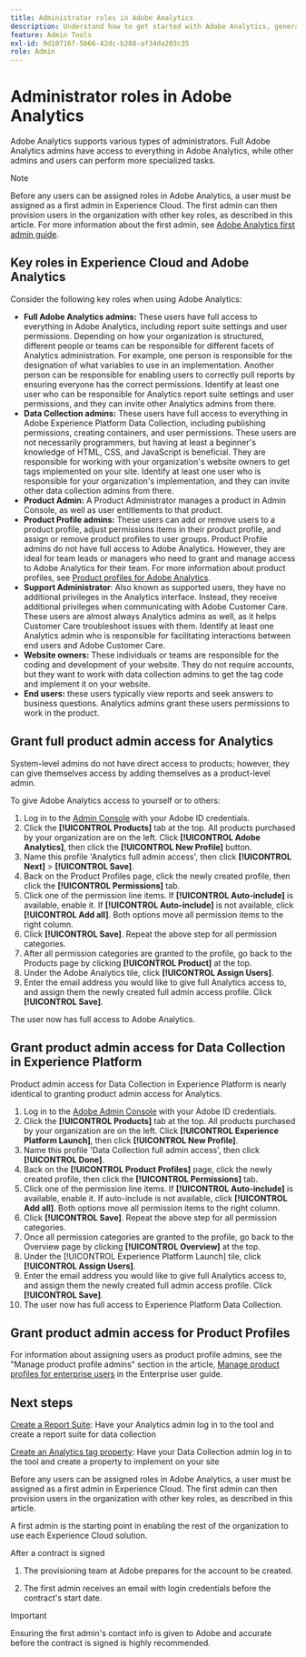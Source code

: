 ```yaml
---
title: Administrator roles in Adobe Analytics
description: Understand how to get started with Adobe Analytics, general role types, and logging in to the UI.
feature: Admin Tools
exl-id: 9d10716f-5b66-42dc-b288-af34da203c35
role: Admin
---
```

# Administrator roles in Adobe Analytics

Adobe Analytics supports various types of administrators. Full Adobe Analytics admins have access to everything in Adobe Analytics, while other admins and users can perform more specialized tasks. 

>[!NOTE]
>
>Before any users can be assigned roles in Adobe Analytics, a user must be assigned as a first admin in Experience Cloud. The first admin can then provision users in the organization with other key roles, as described in this article. For more information about the first admin, see [Adobe Analytics first admin guide](/help/admin/admin-console/first-admin-guide.md).


## Key roles in Experience Cloud and Adobe Analytics

Consider the following key roles when using Adobe Analytics:

* **Full Adobe Analytics admins:** These users have full access to everything in Adobe Analytics, including report suite settings and user permissions. Depending on how your organization is structured, different people or teams can be responsible for different facets of Analytics administration. For example, one person is responsible for the designation of what variables to use in an implementation. Another person can be responsible for enabling users to correctly pull reports by ensuring everyone has the correct permissions. Identify at least one user who can be responsible for Analytics report suite settings and user permissions, and they can invite other Analytics admins from there.
* **Data Collection admins:** These users have full access to everything in Adobe Experience Platform Data Collection, including publishing permissions, creating containers, and user permissions. These users are not necessarily programmers, but having at least a beginner's knowledge of HTML, CSS, and JavaScript is beneficial. They are responsible for working with your organization's website owners to get tags implemented on your site. Identify at least one user who is responsible for your organization's implementation, and they can invite other data collection admins from there.
* **Product Admin:** A Product Administrator manages a product in Admin Console, as well as user entitlements to that product.
* **Product Profile admins:** These users can add or remove users to a product profile, adjust permissions items in their product profile, and assign or remove product profiles to user groups. Product Profile admins do not have full access to Adobe Analytics. However, they are ideal for team leads or managers who need to grant and manage access to Adobe Analytics for their team. For more information about product profiles, see [Product profiles for Adobe Analytics](/help/admin/admin-console/permissions/product-profile.md).
* **Support Administrator**: Also known as supported users, they have no additional privileges in the Analytics interface. Instead, they receive additional privileges when communicating with Adobe Customer Care. These users are almost always Analytics admins as well, as it helps Customer Care troubleshoot issues with them. Identify at least one Analytics admin who is responsible for facilitating interactions between end users and Adobe Customer Care.
* **Website owners:** These individuals or teams are responsible for the coding and development of your website. They do not require accounts, but they want to work with data collection admins to get the tag code and implement it on your website.
* **End users:** these users typically view reports and seek answers to business questions. Analytics admins grant these users permissions to work in the product.

## Grant full product admin access for Analytics

System-level admins do not have direct access to products; however, they can give themselves access by adding themselves as a product-level admin. 

To give Adobe Analytics access to yourself or to others:

1. Log in to the [Admin Console](https://adminconsole.adobe.com/) with your Adobe ID credentials.
1. Click the **[!UICONTROL Products]** tab at the top. All products purchased by your organization are on the left. Click **[!UICONTROL Adobe Analytics]**, then click the **[!UICONTROL New Profile]** button.
1. Name this profile 'Analytics full admin access', then click **[!UICONTROL Next]** > **[!UICONTROL Save]**.
1. Back on the Product Profiles page, click the newly created profile, then click the **[!UICONTROL Permissions]** tab.
1. Click one of the permission line items. If **[!UICONTROL Auto-include]** is available, enable it. If **[!UICONTROL Auto-include]** is not available, click **[!UICONTROL Add all]**. Both options move all permission items to the right column.
1. Click **[!UICONTROL Save]**. 
Repeat the above step for all permission categories.
1. After all permission categories are granted to the profile, go back to the Products page by clicking **[!UICONTROL Product]** at the top.
1. Under the Adobe Analytics tile, click **[!UICONTROL Assign Users]**.
1. Enter the email address you would like to give full Analytics access to, and assign them the newly created full admin access profile. Click **[!UICONTROL Save]**.

The user now has full access to Adobe Analytics.

## Grant product admin access for Data Collection in Experience Platform

Product admin access for Data Collection in Experience Platform is nearly identical to granting product admin access for Analytics.

1. Log in to the [Adobe Admin Console](https://adminconsole.adobe.com) with your Adobe ID credentials.
1. Click the **[!UICONTROL Products]** tab at the top. All products purchased by your organization are on the left. Click **[!UICONTROL Experience Platform Launch]**, then click **[!UICONTROL New Profile]**.
1. Name this profile 'Data Collection full admin access', then click **[!UICONTROL Done]**.
1. Back on the **[!UICONTROL Product Profiles]** page, click the newly created profile, then click the **[!UICONTROL Permissions]** tab.
1. Click one of the permission line items. If **[!UICONTROL Auto-include]** is available, enable it. If auto-include is not available, click **[!UICONTROL Add all]**. Both options move all permission items to the right column.
1. Click **[!UICONTROL Save]**. Repeat the above step for all permission categories.
1. Once all permission categories are granted to the profile, go back to the Overview page by clicking **[!UICONTROL Overview]** at the top.
1. Under the [!UICONTROL Experience Platform Launch] tile, click **[!UICONTROL Assign Users]**.
1. Enter the email address you would like to give full Analytics access to, and assign them the newly created full admin access profile. Click **[!UICONTROL Save]**.
1. The user now has full access to Experience Platform Data Collection.

## Grant product admin access for Product Profiles

For information about assigning users as product profile admins, see the "Manage product profile admins" section in the article, [Manage product profiles for enterprise users](https://helpx.adobe.com/enterprise/using/manage-product-profiles.html) in the Enterprise user guide.

## Next steps

[Create a Report Suite](/help/admin/tools/c-manage-report-suites/c-new-report-suite/t-create-a-report-suite.md): Have your Analytics admin log in to the tool and create a report suite for data collection

[Create an Analytics tag property](/help/implement/launch/create-analytics-property.md): Have your Data Collection admin log in to the tool and create a property to implement on your site

Before any users can be assigned roles in Adobe Analytics, a user must be assigned as a first admin in Experience Cloud. The first admin can then provision users in the organization with other key roles, as described in this article.

A first admin is the starting point in enabling the rest of the organization to use each Experience Cloud solution. 

After a contract is signed

1. The provisioning team at Adobe prepares for the account to be created. 

1. The first admin receives an email with login credentials before the contract's start date. 

>[!IMPORTANT]
>
>   Ensuring the first admin's contact info is given to Adobe and accurate before the contract is signed is highly recommended.
